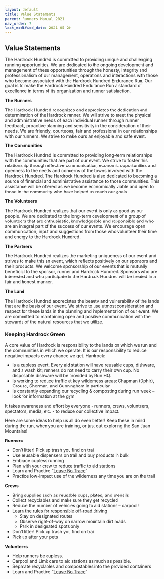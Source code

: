 ```yaml
---
layout: default
title: Value Statements
parent: Runners Manual 2021
nav_order: 7
last_modified_date: 2021-05-20
---
```


## Value Statements

The Hardrock Hundred is committed to providing unique and challenging running opportunities. We are dedicated to the ongoing development and management of these opportunities through the honesty, integrity and professionalism of our management, operations and interactions with those who become associated with the Hardrock Hundred Endurance Run. Our goal is to make the Hardrock Hundred Endurance Run a standard of excellence in terms of its organization and runner satisfaction.
 
**The Runners**

The Hardrock Hundred recognizes and appreciates the dedication and determination of the Hardrock runner. We will strive to meet the physical and administrative needs of each individual runner through runner feedback, proactive planning and sensitivity in the consideration of their needs. We are friendly, courteous, fair and professional in our relationships with our runners. We strive to make ours an enjoyable and safe event.
 
**The Communities**

The Hardrock Hundred is committed to providing long-term relationships with the communities that are part of our event. We strive to foster this relationship through effective communication, economic opportunities and openness to the needs and concerns of the towns involved with the Hardrock Hundred. The Hardrock Hundred is also dedicated to becoming a source of financial and administrative assistance to those communities. This assistance will be offered as we become economically viable and open to those in the community who have helped us reach our goals.
 
**The Volunteers**

The Hardrock Hundred realizes that our event is only as good as our people. We are dedicated to the long-term development of a group of volunteers that are enthusiastic, knowledgeable and responsible and who are an integral part of the success of our events. We encourage open communication, input and suggestions from those who volunteer their time and energy to the Hardrock Hundred.
 
**The Partners**

The Hardrock Hundred realizes the marketing uniqueness of our event and strives to make this an event, which reflects positively on our sponsors and their products. We welcome sponsorship of our events that is mutually beneficial to the sponsor, runner and Hardrock Hundred. Sponsors who are interested and who participate in the Hardrock Hundred will be treated in a fair and honest manner.
 
**The Land**

The Hardrock Hundred appreciates the beauty and vulnerability of the lands that are the basis of our event. We strive to use utmost consideration and respect for these lands in the planning and implementation of our event. We are committed to maintaining open and positive communication with the stewards of the natural resources that we utilize.
 
### Keeping Hardrock Green
 
A core value of Hardrock is responsibility to the lands on which we run and the communities in which we operate. It is our responsibility to reduce negative impacts every chance we get. Hardrock:
* Is a cupless event. Every aid station will have reusable cups, dishware, and a wash kit; runners do not need to carry their own cup. No disposable dishware will be provided by Run HQ.
* Is working to reduce traffic at key wilderness areas: Chapman (Ophir), Grouse, Sherman, and Cunningham in particular
* Is constantly expanding our recycling & composting during run week – look for information at the gym
 
It takes awareness and effort by everyone - runners, crews, volunteers, spectators, media, etc. - to reduce our collective impact. 
 
Here are some ideas to help us all do even better! Keep these in mind during the run, when you are training, or just out exploring the San Juan Mountains!
 
**Runners**
* Don’t litter! Pick up trash you find on trail
* Use reusable dispensers on trail and buy products in bulk
* Embrace cupless running
* Plan with your crew to reduce traffic to aid stations
* Learn and Practice “[Leave No Trace](https://lnt.org/learn/7-principles)”
* Practice low-impact use of the wilderness any time you are on the trail
 
**Crews**
* Bring supplies such as reusable cups, plates, and utensils
* Collect recyclables and make sure they get recycled
* Reduce the number of vehicles going to aid stations – carpool!
* [Learn the rules for responsible off-road driving](https://staythetrail.org/trail-tips-and-etiquette/)
  * Stay on designated routes
  * Observe right-of-way on narrow mountain dirt roads
  * Park in designated spots only
* Don’t litter! Pick up trash you find on trail
* Pick up after your pets
 
**Volunteers**
* Help runners be cupless.
* Carpool and Limit cars to aid stations as much as possible.
* Separate recyclables and compostables into the provided containers
* Learn and Practice “[Leave No Trace](https://lnt.org/learn/7-principles)”
